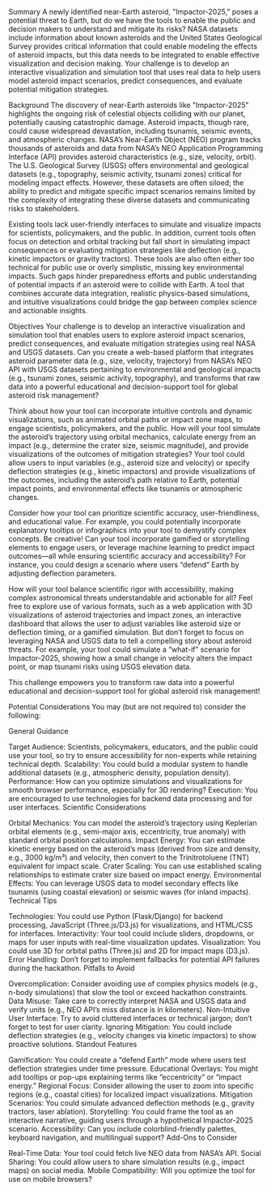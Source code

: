 Summary
A newly identified near-Earth asteroid, "Impactor-2025," poses a potential threat to Earth, but do we have the tools to enable the public and decision makers to understand and mitigate its risks? NASA datasets include information about known asteroids and the United States Geological Survey provides critical information that could enable modeling the effects of asteroid impacts, but this data needs to be integrated to enable effective visualization and decision making. Your challenge is to develop an interactive visualization and simulation tool that uses real data to help users model asteroid impact scenarios, predict consequences, and evaluate potential mitigation strategies.

Background
The discovery of near-Earth asteroids like "Impactor-2025" highlights the ongoing risk of celestial objects colliding with our planet, potentially causing catastrophic damage. Asteroid impacts, though rare, could cause widespread devastation, including tsunamis, seismic events, and atmospheric changes. NASA’s Near-Earth Object (NEO) program tracks thousands of asteroids and data from NASA’s NEO Application Programming Interface (API) provides asteroid characteristics (e.g., size, velocity, orbit). The U.S. Geological Survey (USGS) offers environmental and geological datasets (e.g., topography, seismic activity, tsunami zones) critical for modeling impact effects. However, these datasets are often siloed; the ability to predict and mitigate specific impact scenarios remains limited by the complexity of integrating these diverse datasets and communicating risks to stakeholders.

Existing tools lack user-friendly interfaces to simulate and visualize impacts for scientists, policymakers, and the public. In addition, current tools often focus on detection and orbital tracking but fall short in simulating impact consequences or evaluating mitigation strategies like deflection (e.g., kinetic impactors or gravity tractors). These tools are also often either too technical for public use or overly simplistic, missing key environmental impacts. Such gaps hinder preparedness efforts and public understanding of potential impacts if an asteroid were to collide with Earth. A tool that combines accurate data integration, realistic physics-based simulations, and intuitive visualizations could bridge the gap between complex science and actionable insights.

Objectives
Your challenge is to develop an interactive visualization and simulation tool that enables users to explore asteroid impact scenarios, predict consequences, and evaluate mitigation strategies using real NASA and USGS datasets. Can you create a web-based platform that integrates asteroid parameter data (e.g., size, velocity, trajectory) from NASA’s NEO API with USGS datasets pertaining to environmental and geological impacts (e.g., tsunami zones, seismic activity, topography), and transforms that raw data into a powerful educational and decision-support tool for global asteroid risk management?

Think about how your tool can incorporate intuitive controls and dynamic visualizations, such as animated orbital paths or impact zone maps, to engage scientists, policymakers, and the public. How will your tool simulate the asteroid’s trajectory using orbital mechanics, calculate energy from an impact (e.g., determine the crater size, seismic magnitude), and provide visualizations of the outcomes of mitigation strategies? Your tool could allow users to input variables (e.g., asteroid size and velocity) or specify deflection strategies (e.g., kinetic impactors) and provide visualizations of the outcomes, including the asteroid’s path relative to Earth, potential impact points, and environmental effects like tsunamis or atmospheric changes.

Consider how your tool can prioritize scientific accuracy, user-friendliness, and educational value. For example, you could potentially incorporate explanatory tooltips or infographics into your tool to demystify complex concepts. Be creative! Can your tool incorporate gamified or storytelling elements to engage users, or leverage machine learning to predict impact outcomes—all while ensuring scientific accuracy and accessibility? For instance, you could design a scenario where users “defend” Earth by adjusting deflection parameters.

How will your tool balance scientific rigor with accessibility, making complex astronomical threats understandable and actionable for all? Feel free to explore use of various formats, such as a web application with 3D visualizations of asteroid trajectories and impact zones, an interactive dashboard that allows the user to adjust variables like asteroid size or deflection timing, or a gamified simulation. But don’t forget to focus on leveraging NASA and USGS data to tell a compelling story about asteroid threats. For example, your tool could simulate a “what-if” scenario for Impactor-2025, showing how a small change in velocity alters the impact point, or map tsunami risks using USGS elevation data.

This challenge empowers you to transform raw data into a powerful educational and decision-support tool for global asteroid risk management!

Potential Considerations
You may (but are not required to) consider the following:

General Guidance

Target Audience: Scientists, policymakers, educators, and the public could use your tool, so try to ensure accessibility for non-experts while retaining technical depth.
Scalability: You could build a modular system to handle additional datasets (e.g., atmospheric density, population density).
Performance: How can you optimize simulations and visualizations for smooth browser performance, especially for 3D rendering?
Execution: You are encouraged to use technologies for backend data processing and for user interfaces.
Scientific Considerations

Orbital Mechanics: You can model the asteroid’s trajectory using Keplerian orbital elements (e.g., semi-major axis, eccentricity, true anomaly) with standard orbital position calculations.
Impact Energy: You can estimate kinetic energy based on the asteroid’s mass (derived from size and density, e.g., 3000 kg/m³) and velocity, then convert to the Trinitrotoluene (TNT) equivalent for impact scale.
Crater Scaling: You can use established scaling relationships to estimate crater size based on impact energy.
Environmental Effects: You can leverage USGS data to model secondary effects like tsunamis (using coastal elevation) or seismic waves (for inland impacts).
Technical Tips

Technologies: You could use Python (Flask/Django) for backend processing, JavaScript (Three.js/D3.js) for visualizations, and HTML/CSS for interfaces.
Interactivity: Your tool could include sliders, dropdowns, or maps for user inputs with real-time visualization updates.
Visualization: You could use 3D for orbital paths (Three.js) and 2D for impact maps (D3.js).
Error Handling: Don’t forget to implement fallbacks for potential API failures during the hackathon.
Pitfalls to Avoid

Overcomplication: Consider avoiding use of complex physics models (e.g., n-body simulations) that slow the tool or exceed hackathon constraints.
Data Misuse: Take care to correctly interpret NASA and USGS data and verify units (e.g., NEO API’s miss distance is in kilometers).
Non-Intuitive User Interface: Try to avoid cluttered interfaces or technical jargon; don’t forget to test for user clarity.
Ignoring Mitigation: You could include deflection strategies (e.g., velocity changes via kinetic impactors) to show proactive solutions.
Standout Features

Gamification: You could create a “defend Earth” mode where users test deflection strategies under time pressure.
Educational Overlays: You might add tooltips or pop-ups explaining terms like “eccentricity” or “impact energy.”
Regional Focus: Consider allowing the user to zoom into specific regions (e.g., coastal cities) for localized impact visualizations.
Mitigation Scenarios: You could simulate advanced deflection methods (e.g., gravity tractors, laser ablation).
Storytelling: You could frame the tool as an interactive narrative, guiding users through a hypothetical Impactor-2025 scenario.
Accessibility: Can you include colorblind-friendly palettes, keyboard navigation, and multilingual support?
Add-Ons to Consider

Real-Time Data: Your tool could fetch live NEO data from NASA’s API.
Social Sharing: You could allow users to share simulation results (e.g., impact maps) on social media.
Mobile Compatibility: Will you optimize the tool for use on mobile browsers?